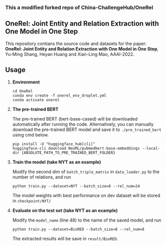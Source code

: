 ### This a modified forked repo of China-ChallengeHub/OneRel
## OneRel: Joint Entity and Relation Extraction with One Model in One Step

This repository contians the source code and datasets for the paper: **OneRel: Joint Entity and Relation Extraction with One Model in One Step**, Yu-Ming Shang, Heyan Huang and Xian-Ling Mao, AAAI-2022.

## Usage

1. **Environment**
   ```shell
   cd OneRel
   conda env create -f onerel_env_droplet.yml
   conda activate onerel
   ```

2. **The pre-trained BERT**

    The pre-trained BERT (bert-base-cased) will be downloaded automatically after running the code. Alternatively, you can manually download the pre-trained BERT model and save it to `./pre_trained_bert` using cmd below.
   ```shell
   pip install -U "huggingface_hub[cli]"
   huggingface-cli download NeuML/pubmedbert-base-embeddings --local-dir {ABSOLUTE_PATH_TO_PRE_TRAINED_BERT_FOLDER}
   ```


4. **Train the model (take NYT as an example)**

    Modify the second dim of `batch_triple_matrix` in `data_loader.py` to the number of relations, and run

    ```shell
    python train.py --dataset=NYT --batch_size=8 --rel_num=24 
    ```
    The model weights with best performance on dev dataset will be stored in `checkpoint/NYT/`

5. **Evaluate on the test set (take NYT as an example)**

    Modify the `model_name` (line 48) to the name of the saved model, and run 
    ```shell
    python train.py --dataset=BioRED --batch_size=8 --rel_num=8
    ```

    The extracted results will be save in `result/BioRED`.


